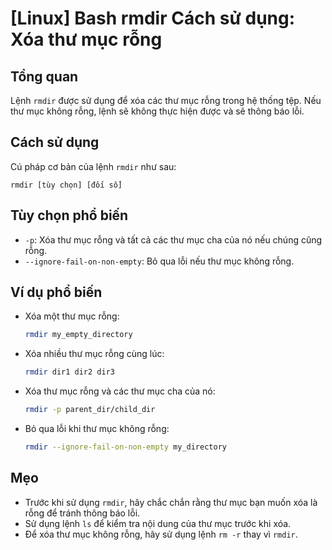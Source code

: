 # [Linux] Bash rmdir Cách sử dụng: Xóa thư mục rỗng

## Tổng quan
Lệnh `rmdir` được sử dụng để xóa các thư mục rỗng trong hệ thống tệp. Nếu thư mục không rỗng, lệnh sẽ không thực hiện được và sẽ thông báo lỗi.

## Cách sử dụng
Cú pháp cơ bản của lệnh `rmdir` như sau:
```
rmdir [tùy chọn] [đối số]
```

## Tùy chọn phổ biến
- `-p`: Xóa thư mục rỗng và tất cả các thư mục cha của nó nếu chúng cũng rỗng.
- `--ignore-fail-on-non-empty`: Bỏ qua lỗi nếu thư mục không rỗng.

## Ví dụ phổ biến
- Xóa một thư mục rỗng:
  ```bash
  rmdir my_empty_directory
  ```

- Xóa nhiều thư mục rỗng cùng lúc:
  ```bash
  rmdir dir1 dir2 dir3
  ```

- Xóa thư mục rỗng và các thư mục cha của nó:
  ```bash
  rmdir -p parent_dir/child_dir
  ```

- Bỏ qua lỗi khi thư mục không rỗng:
  ```bash
  rmdir --ignore-fail-on-non-empty my_directory
  ```

## Mẹo
- Trước khi sử dụng `rmdir`, hãy chắc chắn rằng thư mục bạn muốn xóa là rỗng để tránh thông báo lỗi.
- Sử dụng lệnh `ls` để kiểm tra nội dung của thư mục trước khi xóa.
- Để xóa thư mục không rỗng, hãy sử dụng lệnh `rm -r` thay vì `rmdir`.